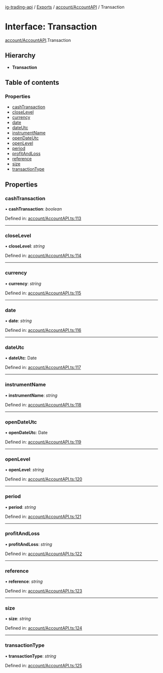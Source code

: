 [ig-trading-api](../README.md) / [Exports](../modules.md) / [account/AccountAPI](../modules/account_accountapi.md) / Transaction

# Interface: Transaction

[account/AccountAPI](../modules/account_accountapi.md).Transaction

## Hierarchy

- **Transaction**

## Table of contents

### Properties

- [cashTransaction](account_accountapi.transaction.md#cashtransaction)
- [closeLevel](account_accountapi.transaction.md#closelevel)
- [currency](account_accountapi.transaction.md#currency)
- [date](account_accountapi.transaction.md#date)
- [dateUtc](account_accountapi.transaction.md#dateutc)
- [instrumentName](account_accountapi.transaction.md#instrumentname)
- [openDateUtc](account_accountapi.transaction.md#opendateutc)
- [openLevel](account_accountapi.transaction.md#openlevel)
- [period](account_accountapi.transaction.md#period)
- [profitAndLoss](account_accountapi.transaction.md#profitandloss)
- [reference](account_accountapi.transaction.md#reference)
- [size](account_accountapi.transaction.md#size)
- [transactionType](account_accountapi.transaction.md#transactiontype)

## Properties

### cashTransaction

• **cashTransaction**: _boolean_

Defined in: [account/AccountAPI.ts:113](https://github.com/bennycode/ig-trading-api/blob/2436905/src/account/AccountAPI.ts#L113)

---

### closeLevel

• **closeLevel**: _string_

Defined in: [account/AccountAPI.ts:114](https://github.com/bennycode/ig-trading-api/blob/2436905/src/account/AccountAPI.ts#L114)

---

### currency

• **currency**: _string_

Defined in: [account/AccountAPI.ts:115](https://github.com/bennycode/ig-trading-api/blob/2436905/src/account/AccountAPI.ts#L115)

---

### date

• **date**: _string_

Defined in: [account/AccountAPI.ts:116](https://github.com/bennycode/ig-trading-api/blob/2436905/src/account/AccountAPI.ts#L116)

---

### dateUtc

• **dateUtc**: Date

Defined in: [account/AccountAPI.ts:117](https://github.com/bennycode/ig-trading-api/blob/2436905/src/account/AccountAPI.ts#L117)

---

### instrumentName

• **instrumentName**: _string_

Defined in: [account/AccountAPI.ts:118](https://github.com/bennycode/ig-trading-api/blob/2436905/src/account/AccountAPI.ts#L118)

---

### openDateUtc

• **openDateUtc**: Date

Defined in: [account/AccountAPI.ts:119](https://github.com/bennycode/ig-trading-api/blob/2436905/src/account/AccountAPI.ts#L119)

---

### openLevel

• **openLevel**: _string_

Defined in: [account/AccountAPI.ts:120](https://github.com/bennycode/ig-trading-api/blob/2436905/src/account/AccountAPI.ts#L120)

---

### period

• **period**: _string_

Defined in: [account/AccountAPI.ts:121](https://github.com/bennycode/ig-trading-api/blob/2436905/src/account/AccountAPI.ts#L121)

---

### profitAndLoss

• **profitAndLoss**: _string_

Defined in: [account/AccountAPI.ts:122](https://github.com/bennycode/ig-trading-api/blob/2436905/src/account/AccountAPI.ts#L122)

---

### reference

• **reference**: _string_

Defined in: [account/AccountAPI.ts:123](https://github.com/bennycode/ig-trading-api/blob/2436905/src/account/AccountAPI.ts#L123)

---

### size

• **size**: _string_

Defined in: [account/AccountAPI.ts:124](https://github.com/bennycode/ig-trading-api/blob/2436905/src/account/AccountAPI.ts#L124)

---

### transactionType

• **transactionType**: _string_

Defined in: [account/AccountAPI.ts:125](https://github.com/bennycode/ig-trading-api/blob/2436905/src/account/AccountAPI.ts#L125)
